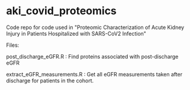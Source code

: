 # aki_covid_proteomics
Code repo for code used in "Proteomic Characterization of Acute Kidney Injury in Patients Hospitalized with SARS-CoV2 Infection"


Files:

post_discharge_eGFR.R : Find proteins associated with post-discharge eGFR

extract_eGFR_measurements.R :  Get all eGFR measurements taken after discharge for patients in the cohort.
